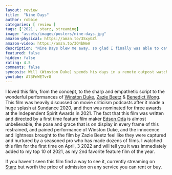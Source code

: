 ```yaml
---
layout: review
title:  "Nine Days"
author: robbie
categories: [ review ]
tags: ['2021', starz, streaming]
image: "assets/images/posters/nine-days.jpg"
amazon-physical: https://amzn.to/3SxyGZl
amazon-video: https://amzn.to/3Q4bNeA
description: "Nine Days blew me away, so glad I finally was able to catch up on this 2021 release."
featured: false
hidden: false
rating: 4.5
comments: false
synopsis: Will (Winston Duke) spends his days in a remote outpost watching the live Point of View (POV) on TV's of people going about their lives, until one subject perishes, leaving a vacancy for a new life on earth. Soon, several candidates — unborn souls — arrive at Will's to undergo tests determining their fitness, facing oblivion when they are deemed unsuitable. But Will soon faces his own existential challenge in the form of free-spirited Emma (Zazie Beetz), a candidate who is not like the others, forcing him to turn within and reckon with his own tumultuous past. Fueled by unexpected power, he discovers a bold new path forward in his own life. Making his feature-film debut after a series of highly acclaimed and award-winning short films and music videos, Japanese Brazilian director Edson Oda delivers a heartfelt and meditative vision of human souls in limbo, aching to be born against unimaginable odds, yet hindered by forces beyond their will...
youtube: A73FnWETvr8
---
```



I loved this film, from the concept, to the sharp and empathetic script to the wonderful performances of <a href="https://www.imdb.com/name/nm6328300/">Winston Duke</a>, <a href="https://www.imdb.com/name/nm5939164/">Zazie Beetz</a> & <a href="https://www.imdb.com/name/nm0938950/">Benedict Wong</a>.  This film was heavily discussed on movie criticism podcasts after it made a huge splash at Sundance 2020, and then was nominated for three awards at the Independent Spirit Awards in 2021.  The fact that this film was written and directed by a first time feature film maker <a href="https://www.imdb.com/name/nm4043005/">Edson Oda</a> is almost unbelievable, the pose and grace that is on display in every frame of this restrained, and pained performance of Winston Duke, and the innocence and lightness brought to the film by Zazie Beetz feel like they were captured and nurtured by a seasoned pro who has made dozens of films. I watched this film for the first time on April, 3 2022 and will tell you it was immediately added to my top 10 of 2021, as my 2nd favorite feature film of the year.

If you haven't seen this film find a way to see it, currently streaming on <a href="https://www.starz.com/us/en/movies/nine-days-62097">Starz</a> but worth the price of admission on any service you can rent or buy.
